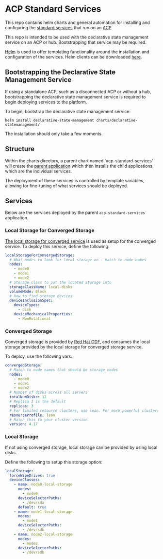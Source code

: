 # ACP Standard Services
This repo contains helm charts and general automation for installing and configuring the [standard services](https://github.com/RedHatEdge/patterns/blob/main/patterns/rh-acp-standard-services/README.md) that run on an [ACP](https://github.com/RedHatEdge/patterns/blob/main/patterns/acp-standardized-architecture-ha/README.md).

This repo is intended to be used with the declarative state management service on an ACP or hub. Bootstrapping that service may be required.

[Helm](https://helm.sh/) is used to offer templating functionality around the installation and configuration of the services. Helm clients can be downloaded [here](https://helm.sh/docs/intro/install/).

## Bootstrapping the Declarative State Management Service
If using a standalone ACP, such as a disconnected ACP or without a hub, bootstrapping the declarative state management service is required to begin deploying services to the platform.

To begin, bootstrap the declarative state management service:
```
helm install declarative-state-management charts/declarative-statemanagement/
```

The installation should only take a few moments.

## Structure
Within the charts directory, a parent chart named 'acp-standard-services' will create the [parent application](https://argo-cd.readthedocs.io/en/stable/operator-manual/cluster-bootstrapping/) which then installs the child applications, which are the individual services.

The deployment of these services is controlled by template variables, allowing for fine-tuning of what services should be deployed.

## Services
Below are the services deployed by the parent `acp-standard-services` application.

### Local Storage for Converged Storage
[The local storage for converged service](https://github.com/RedHatEdge/patterns/blob/main/blocks/local-storage-for-converged-storage/README.md) is used as setup for the converged service. To deploy this service, define the following:

```yaml
localStorageForConvergedStorage:
  # What nodes to look for local storage on - match to node names
  nodes:
    - node0
    - node1
    - node2
  # Storage class to put the located storage into
  storageClassName: local-disks
  volumeMode: Block
  # How to find storage devices
  deviceInclusionSpec:
    deviceTypes:
      - disk
    deviceMechanicalProperties:
      - NonRotational
```

### Converged Storage
Converged storage is provided by [Red Hat ODF](https://www.redhat.com/en/technologies/cloud-computing/openshift-data-foundation), and consumes the local storage provided by the local storage for converged storage service.

To deploy, use the following vars:

```yaml
convergedStorage:
  # Match to node names that should be storage nodes
  nodes:
    - node0
    - node1
    - node2
  # Number of disks across all servers
  totalNumDisks: 12
  # Replica 3 is the default
  replicas: 3
  # For limited resource clusters, use lean. For more powerful clusters, use balanced or performance.
  resourceProfile: lean
  # Match this to your cluster version
  version: 4.17
```

### Local Storage
If not using converged storage, local storage can be provided by using local disks.

Define the following to setup this storage option:

```yaml
localStorage:
  forceWipeDrives: true
  deviceClasses:
    - name: node0-local-storage
      nodes:
        - node0
      deviceSelectorPaths:
        - /dev/sda
      default: true
    - name: node1-local-storage
      nodes:
        - node1
      deviceSelectorPaths:
        - /dev/sdb
    - name: node2-local-storage
      nodes:
        - node2
      deviceSelectorPaths:
        - /dev/sdb
```
